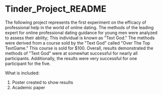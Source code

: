# Tinder_Project_README

The following project represents the first experiment on the efficacy of professional help in the world of online dating. 
The methods of the leading expert for online professional dating guidance for young men were analyzed to assess their ability; This individual is known as "Text God."
The methods were derived from a course sold by the "Text God" called "Over The Top TextGame." This course is sold for $100. 
Overall, results demonstrated the methods of "Text God" were at somewhat successful for nearly all participants.
Additionally, the results were very successful for one participant for the five.

What is included:

1. Poster created to show results
2. Academic paper

